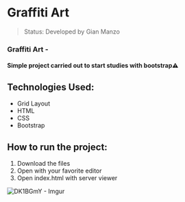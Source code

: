 
# Graffiti Art

> Status: Developed by Gian Manzo

### Graffiti Art - 

#### Simple project carried out to start studies with bootstrap⚠️


## Technologies Used:

- Grid Layout
- HTML
- CSS
- Bootstrap

## How to run the project:

1. Download the files
2. Open with your favorite editor
3. Open index.html with server viewer



![DK1BGmY - Imgur](https://user-images.githubusercontent.com/89868792/168187813-9a9ddff1-8593-47a6-92d1-641aa8db798c.png)
